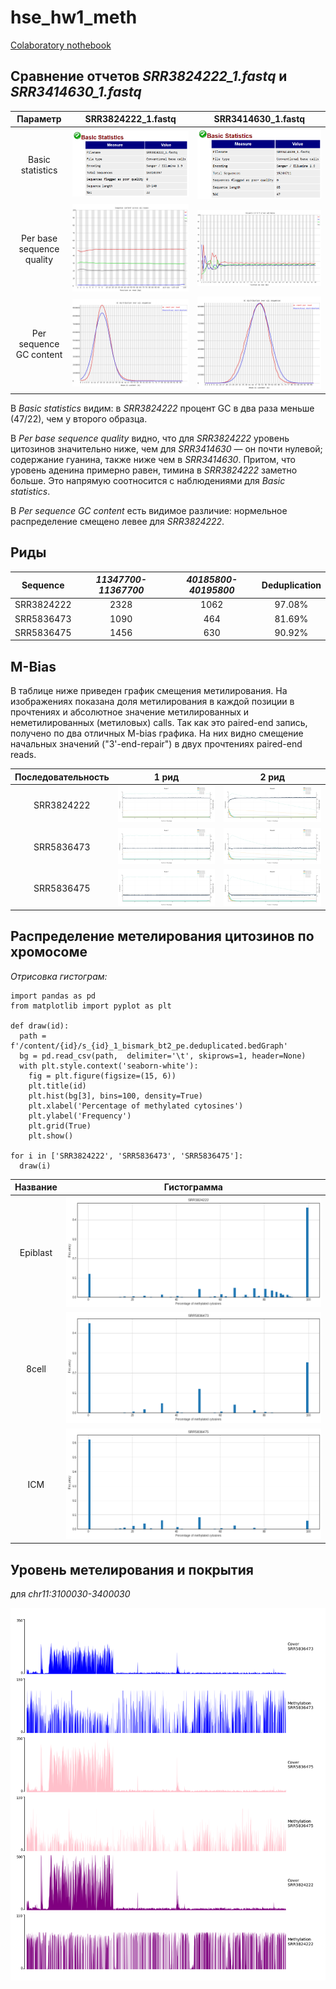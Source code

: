 # hse_hw1_meth

[Colaboratory nothebook](https://colab.research.google.com/drive/13KozJ0b8pP8fa1-TJugFBaf8rO5EIZA3?usp=sharing)

## Сравнение отчетов _SRR3824222_1.fastq_ и _SRR3414630_1.fastq_

| Параметр                     | SRR3824222_1.fastq                           | SRR3414630_1.fastq                             |
|:----------------------------:|:--------------------------------------------:|:----------------------------------------------:|
| Basic statistics             | ![22_basic_stat](pictures/22_basic_stat.png) | ![old_basic_stat](pictures/old_basic_stat.png) |
| Per base sequence quality    | ![22_per_base](pictures/22_per_base.png)     | ![old_per_base](pictures/old_per_base.png)     |
| Per sequence GC content      | ![22_per_seq](pictures/22_per_seq.png)       | ![old_per_seq](pictures/old_per_seq.png)       |

В _Basic statistics_ видим: в _SRR3824222_ процент GC в два раза меньше (47/22), чем у второго образца.

В _Per base sequence quality_ видно, что для _SRR3824222_ уровень цитозинов значительно ниже, чем для _SRR3414630_ — он почти нулевой; cодержание гуанина, также ниже чем в _SRR3414630_. Притом, что уровень аденина примерно равен, тимина в _SRR3824222_ заметно больше. Это напрямую соотносится с наблюдениями для _Basic statistics_.

В _Per sequence GC content_ есть видимое различие: нормельное распределение смещено левее для _SRR3824222_.

## Риды

|  Sequence  | _11347700-11367700_ | _40185800-40195800_ | Deduplication |
|:----------:|:-------------------:|:-------------------:|:-------------:|
| SRR3824222 | 2328                | 1062                | 97.08%        |
| SRR5836473 | 1090                | 464                 | 81.69%        |
| SRR5836475 | 1456                | 630                 | 90.92%        |

## M-Bias

В таблице ниже приведен график смещения метилирования. На изображениях показана доля метилирования в каждой позиции в прочтениях и абсолютное значение метилированных и неметилированных (метиловых) calls. Так как это paired-end запись, получено по два отличных M-bias графика. На них видно смещение начальных значений ("3'-end-repair") в двух прочтениях paired-end reads.

| Последовательность | 1 рид                                                  | 2 рид                                                  |
|:------------------:|:------------------------------------------------------:|:------------------------------------------------------:|
| SRR3824222         | ![Bis_M-b_1_22](pictures/Bismark_M-bias_1_22.png)      | ![Bis_M-b_2_22](pictures/Bismark_M-bias_2_22.png)      |
| SRR5836473         | ![Bis_M-b_1_73](pictures/Bismark_M-bias_1_73.png)      | ![Bis_M-b_2_73](pictures/Bismark_M-bias_2_73.png)      |
| SRR5836475         | ![Bis_M-b_1_75](pictures/Bismark_M-bias_1_75.png)      | ![Bis_M-b_2_75](pictures/Bismark_M-bias_2_75.png)      |

## Распределение метелирования цитозинов по хромосоме

_Отрисовка гистограм:_

```
import pandas as pd
from matplotlib import pyplot as plt

def draw(id):
  path = f'/content/{id}/s_{id}_1_bismark_bt2_pe.deduplicated.bedGraph'
  bg = pd.read_csv(path,  delimiter='\t', skiprows=1, header=None)
  with plt.style.context('seaborn-white'):  
    fig = plt.figure(figsize=(15, 6))
    plt.title(id) 
    plt.hist(bg[3], bins=100, density=True)
    plt.xlabel('Percentage of methylated cytosines')
    plt.ylabel('Frequency')
    plt.grid(True)
    plt.show()

for i in ['SRR3824222', 'SRR5836473', 'SRR5836475']:
  draw(i)
```

| **Название** | **Гистограмма**             |
|:------------:|:---------------------------:|
| Epiblast     | ![hist_22](pictures/22.png) |
| 8cell        | ![hist_73](pictures/73.png) |
| ICM          | ![hist_75](pictures/75.png) |

## Уровень метелирования и покрытия

для _chr11:3100030-3400030_

![cov](pictures/cov.png)
